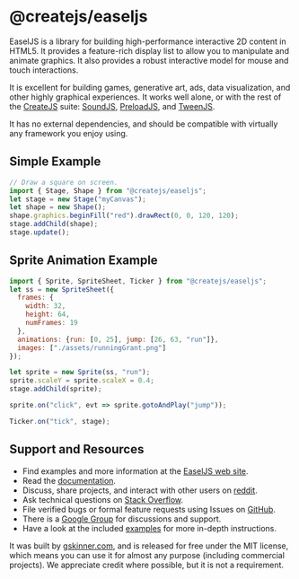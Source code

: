 # @createjs/easeljs

EaselJS is a library for building high-performance interactive 2D content in HTML5. It provides a feature-rich display
list to allow you to manipulate and animate graphics. It also provides a robust interactive model for mouse and touch
interactions.

It is excellent for building games, generative art, ads, data visualization, and other highly graphical experiences. It
works well alone, or with the rest of the [CreateJS](http://createjs.com/) suite: [SoundJS](http://github.com/createjs/soundjs),
[PreloadJS](http://github.com/createjs/preloadjs), and [TweenJS](http://github.com/createjs/tweenjs).

It has no external dependencies, and should be compatible with virtually any framework you enjoy using.

## Simple Example

```javascript
// Draw a square on screen.
import { Stage, Shape } from "@createjs/easeljs";
let stage = new Stage("myCanvas");
let shape = new Shape();
shape.graphics.beginFill("red").drawRect(0, 0, 120, 120);
stage.addChild(shape);
stage.update();
```

## Sprite Animation Example
```javascript
import { Sprite, SpriteSheet, Ticker } from "@createjs/easeljs";
let ss = new SpriteSheet({
  frames: {
    width: 32,
    height: 64,
    numFrames: 19
  },
  animations: {run: [0, 25], jump: [26, 63, "run"]},
  images: ["./assets/runningGrant.png"]
});

let sprite = new Sprite(ss, "run");
sprite.scaleY = sprite.scaleX = 0.4;
stage.addChild(sprite);

sprite.on("click", evt => sprite.gotoAndPlay("jump"));

Ticker.on("tick", stage);
```

## Support and Resources
- Find examples and more information at the [EaselJS web site](http://createjs.com/easeljs).
- Read the [documentation](http://createjs.com/docs).
- Discuss, share projects, and interact with other users on [reddit](http://www.reddit.com/r/createjs/).
- Ask technical questions on [Stack Overflow](http://stackoverflow.com/questions/tagged/easeljs).
- File verified bugs or formal feature requests using Issues on [GitHub](https://github.com/createjs/easeljs/issues).
- There is a [Google Group](http://groups.google.com/group/createjs-discussion) for discussions and support.
- Have a look at the included [examples](https://github.com/createjs/easeljs/tree/master/examples) for more in-depth instructions.



It was built by [gskinner.com](http://www.gskinner.com), and is released for free under the MIT license, which means you
can use it for almost any purpose (including commercial projects). We appreciate credit where possible, but it is not a
requirement.
